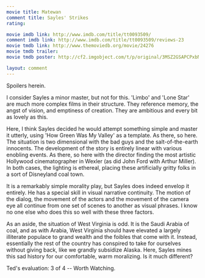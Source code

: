 ```yaml
---
movie title: Matewan
comment title: Sayles' Strikes
rating: 

movie imdb link: http://www.imdb.com/title/tt0093509/
comment imdb link: http://www.imdb.com/title/tt0093509/reviews-23
movie tmdb link: http://www.themoviedb.org/movie/24276
movie tmdb trailer: 
movie tmdb poster: http://cf2.imgobject.com/t/p/original/3MSZ2GSAPCPxbNGbVWBm8y00iQD.jpg

layout: comment
---
```


Spoilers herein.

I consider Sayles a minor master, but not for this. 'Limbo' and 'Lone Star' are much more complex films in their structure. They reference memory, the angst of vision, and emptiness of creation. They are ambitious and every bit as lovely as this.

Here, I think Sayles decided he would attempt something simple and master it utterly, using 'How Green Was My Valley' as a template. As there, so here. The situation is two dimensional with the bad guys and the salt-of-the-earth innocents. The development of the story is entirely linear with various enobling events. As there, so here with the director finding the most artistic Hollywood cinematographer in Wexler (as did John Ford with Arthur Miller). In both cases, the lighting is ethereal, placing these artificially gritty folks in a sort of Disneyland coal town.

It is a remarkably simple morality play, but Sayles does indeed envelop it entirely. He has a special skill in visual narrative continuity. The motion of the dialog, the movement of the actors and the movement of the camera eye all continue from one set of scenes to another as visual phrases. I know no one else who does this so well with these three factors.

As an aside, the situation of West Virginia is odd. It is the Saudi Arabia of coal, and as with Arabia, West Virginia should have elevated a largely illiterate populace to grand wealth and the foibles that come with it. Instead, essentially the rest of the country has conspired to take for ourselves without giving back, like we grandly subsidize Alaska. Here, Sayles mines this sad history for our comfortable, warm moralizing. Is it much different?

Ted's evaluation: 3 of 4 -- Worth Watching.